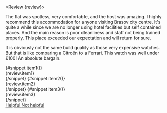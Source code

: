 <Review {review}>
  <p class="mb-2 font-light text-gray-500 dark:text-gray-400">
    The flat was spotless, very comfortable, and the host was amazing. I
    highly recommend this accommodation for anyone visiting Brasov city
    centre. It's quite a while since we are no longer using hotel facilities
    but self contained places. And the main reason is poor cleanliness and
    staff not being trained properly. This place exceeded our expectation and
    will return for sure.
  </p>
  <p class="mb-5 font-light text-gray-500 dark:text-gray-400">
    It is obviously not the same build quality as those very expensive
    watches. But that is like comparing a Citroën to a Ferrari. This watch was
    well under £100! An absolute bargain.
  </p>
  {#snippet item1()}
    <div class="flex">
      <LandmarkSolid class="mr-2 h-5 w-5" />
      {review.item1}
    </div>
  {/snippet}
  {#snippet item2()}
    <div class="flex">
      <CalendarMonthSolid class="mr-2 h-5 w-5" />
      {review.item2}
    </div>
  {/snippet}
  {#snippet item3()}
    <div class="flex">
      <UsersGroupOutline class="mr-2 h-5 w-5" />
      {review.item3}
    </div>
  {/snippet}
  <aside class="mt-3 flex items-center space-x-5 rtl:space-x-reverse">
    <a
      href="/"
      class="inline-flex items-center text-sm font-medium text-primary-600 hover:underline dark:text-primary-500"
    >
      <ThumbsUpSolid
        class="me-2.5 h-3.5 w-3.5 text-primary-600 dark:text-primary-500"
      />
      Helpful
    </a>
    <a
      href="/"
      class="group inline-flex items-center text-sm font-medium text-primary-600 hover:underline dark:text-primary-500"
    >
      <ThumbsDownSolid
        class="me-2.5 h-3.5 w-3.5 text-primary-600 dark:text-primary-500"
      />
      Not helpful
    </a>
  </aside>
</Review>